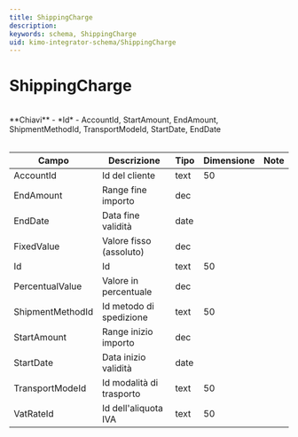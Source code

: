 ```yaml
---
title: ShippingCharge
description:
keywords: schema, ShippingCharge
uid: kimo-integrator-schema/ShippingCharge
---
```


# ShippingCharge

<br>
**Chiavi**
- *Id*
- AccountId, StartAmount, EndAmount, ShipmentMethodId, TransportModeId, StartDate, EndDate
<br><br>

| Campo | Descrizione | Tipo | Dimensione | Note |
| --- | --- | --- | --- | --- |
| AccountId | Id del cliente | text | 50 |  |
| EndAmount | Range fine importo | dec |  |  |
| EndDate | Data fine validità | date |  |  |
| FixedValue | Valore fisso (assoluto) | dec |  |  |
| Id | Id | text | 50 |  |
| PercentualValue | Valore in percentuale | dec |  |  |
| ShipmentMethodId | Id metodo di spedizione | text | 50 |  |
| StartAmount | Range inizio importo | dec |  |  |
| StartDate | Data inizio validità | date |  |  |
| TransportModeId | Id modalità di trasporto | text | 50 |  |
| VatRateId | Id dell'aliquota IVA | text | 50 |  |

